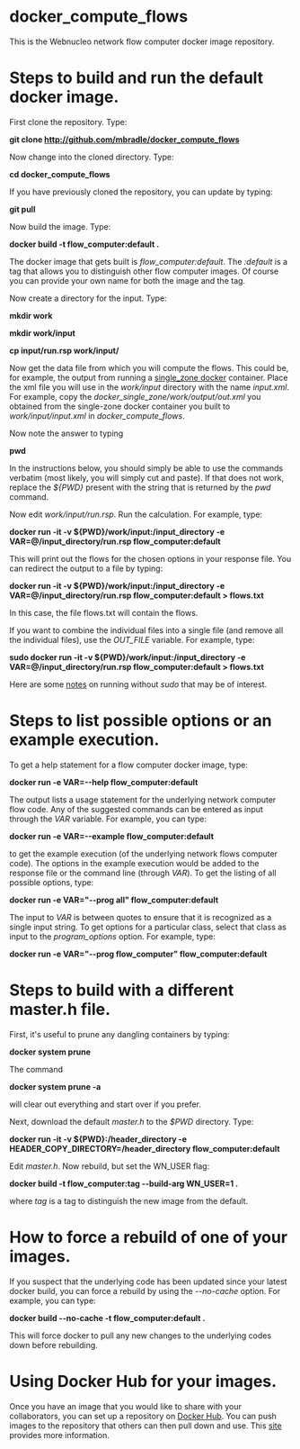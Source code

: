 # docker_compute_flows
This is the Webnucleo network flow computer docker image repository.

# Steps to build and run the default docker image.

First clone the repository.  Type:

**git clone http://github.com/mbradle/docker_compute_flows**

Now change into the cloned directory.  Type:

**cd docker_compute_flows**

If you have previously cloned the repository, you can update by typing:

**git pull**

Now build the image.  Type:

**docker build -t flow_computer:default .**

The docker image that gets built is *flow_computer:default*.  The *:default* is a tag that allows you to distinguish other flow computer images.  Of course you can provide your own name for both the image and the tag.

Now create a directory for the input.  Type:

**mkdir work**

**mkdir work/input**

**cp input/run.rsp work/input/**

Now get the data file from which you will compute the flows.  This could be, for example, the output from running a [single_zone docker](https://github.com/mbradle/docker_single_zone/blob/master/README.md) container. Place the xml file you will use in the *work/input* directory with the name *input.xml*.  For example, copy the *docker_single_zone/work/output/out.xml* you obtained from the single-zone docker container you built to *work/input/input.xml* in *docker_compute_flows*.

Now note the answer to typing

**pwd**

In the instructions below, you should simply be able to use the commands verbatim (most likely, you will simply cut and paste).  If that does not work, replace the *${PWD}* present with the string that is returned by the *pwd* command.

Now edit *work/input/run.rsp*.  Run the calculation.  For example, type:

**docker run -it -v ${PWD}/work/input:/input_directory -e VAR=@/input_directory/run.rsp flow_computer:default**

This will print out the flows for the chosen options in your response file.
You can redirect the output to a file by typing:

**docker run -it -v ${PWD}/work/input:/input_directory -e VAR=@/input_directory/run.rsp flow_computer:default > flows.txt**

In this case, the file flows.txt will contain the flows.

If you want to combine the individual files into a single file (and remove all the individual files), use the *OUT_FILE* variable.  For example, type:

**sudo docker run -it -v ${PWD}/work/input:/input_directory -e VAR=@/input_directory/run.rsp flow_computer:default > flows.txt**

Here are some [notes](https://askubuntu.com/questions/477551/how-can-i-use-docker-without-sudo) on running without *sudo* that may be of interest.

# Steps to list possible options or an example execution.

To get a help statement for a flow computer docker image, type:

**docker run -e VAR=--help flow_computer:default**

The output lists a usage statement for the underlying network computer flow code.  Any of the suggested commands can be entered as input through the *VAR* variable.  For example, you can type:

**docker run -e VAR=--example flow_computer:default**

to get the example execution (of the underlying network flows computer code).  The options in the example execution would be added to the response file or the command line (through *VAR*).  To get the listing of all possible options, type:

**docker run -e VAR="--prog all" flow_computer:default**

The input to *VAR* is between quotes to ensure that it is recognized as a single input string.  To get options for a particular class, select that class as input to the *program_options* option.  For example, type:

**docker run -e VAR="--prog flow_computer" flow_computer:default**

# Steps to build with a different master.h file.

First, it's useful to prune any dangling containers by typing:

**docker system prune**

The command

**docker system prune -a**

will clear out everything and start over if you prefer.

Next, download the default *master.h* to the *$PWD* directory.  Type:

**docker run -it -v ${PWD}:/header_directory -e HEADER_COPY_DIRECTORY=/header_directory flow_computer:default**

Edit *master.h*.  Now rebuild, but set the WN_USER flag:

**docker build -t flow_computer:tag --build-arg WN_USER=1 .**

where *tag* is a tag to distinguish the new image from the default.  

# How to force a rebuild of one of your images.

If you suspect that the underlying code has been updated since your latest docker build, you can force a rebuild by using the *--no-cache* option.  For example, you can type:

**docker build --no-cache -t flow_computer:default .**

This will force docker to pull any new changes to the underlying codes down before rebuilding.

# Using Docker Hub for your images.

Once you have an image that you would like to share with your collaborators, you can set up a repository on [Docker Hub](https://hub.docker.com).  You can push images to the repository that others can then pull down and use.  This [site](https://runnable.com/docker/using-docker-hub) provides more information.
